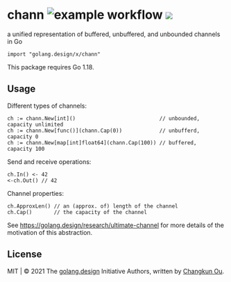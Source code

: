 # chann ![example workflow](https://github.com/golang-design/chann/actions/workflows/chann.yml/badge.svg) ![](https://changkun.de/urlstat?mode=github&repo=golang-design/chann)

a unified representation of buffered, unbuffered, and unbounded channels in Go

```
import "golang.design/x/chann"
```

This package requires Go 1.18.

## Usage

Different types of channels:

```
ch := chann.New[int]()                           // unbounded, capacity unlimited
ch := chann.New[func()](chann.Cap(0))            // unbufferd, capacity 0
ch := chann.New[map[int]float64](chann.Cap(100)) // buffered,  capacity 100
```

Send and receive operations:

```
ch.In() <- 42
<-ch.Out() // 42
```

Channel properties:

```
ch.ApproxLen() // an (approx. of) length of the channel
ch.Cap()       // the capacity of the channel
```

See https://golang.design/research/ultimate-channel for more details of
the motivation of this abstraction.

## License


MIT | &copy; 2021 The [golang.design](https://golang.design) Initiative Authors, written by [Changkun Ou](https://changkun.de).